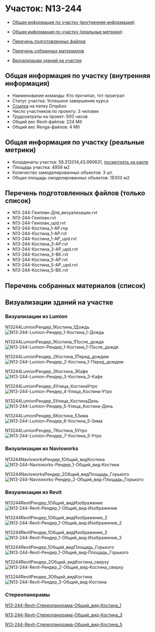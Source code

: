 # Участок: N13-244

* [Общая информация по участку (внутренняя информация)](#Chapter1)

* [Общая информация по участку (реальные метрики)](#Chapter2)

* [Перечень подготовленных файлов](#Chapter3)

* [Перечень собранных материалов](#Chapter4)

* [Визуализации зданий на участке](#Chapter6)

## <a id="Chapter1"></a> Общая информация по участку (внутренняя информация)
+ Наименование команды: Кто прочитал, тот проиграл
+ Статус участка: Успешное завершение курса
+ [Ссылка](https://www.dropbox.com/sh/wvvgv1nw1iqred9/AABYylAUbeH7FMRomO__O60La/N13_244?dl=0) на папку Dropbox
+ Число участников по проекту: 3 человек
+ Трудозатраты на проект: 500 часов
+ Общий вес Revit-файлов: 224 Мб
+ Общий вес Renga-файлов: 4 Мб
## <a id="Chapter2"></a> Общая информация по участку (реальные метрики)
+ Координаты участка: 56.312014,43.990631, [посмотреть на карте](https://yandex.ru/maps/47/nizhny-novgorod/?ll=43.990631%2C56.312014&z=19)
+ Площадь участка: 4959 м2
+ Количество замоделированных объектов: 3 шт.
+ Общая площадь смоделированных объектов: 18300 м2
## <a id="Chapter3"></a> Перечень подготовленных файлов (только список)
+ N13-244-Генплан-Для_визуализации.rvt
+ N13-244-Генплан.rvt
+ N13-244-Генплан_upd.rvt
+ N13-244-Костина_1-АР.rnp
+ N13-244-Костина_1-АР.rvt
+ N13-244-Костина_1-АР_upd.rvt
+ N13-244-Костина_3-АР.rvt
+ N13-244-Костина_3-АР_upd.rvt
+ N13-244-Костина_3-ВК.rvt
+ N13-244-Костина_5-АР.rvt
+ N13-244-Костина_5-АР_upd.rvt
+ N13-244-Костина_5-ВК.rvt
## <a id="Chapter4"></a> Перечень собранных материалов (список)
## <a id="Chapter6"></a> Визуализации зданий на участке
### Визуализации из Lumion
N13244LumionРендер_1Костина_1Дождь
![N13-244-Lumion-Рендер_1-Костина_1-Дождь](/Images/N13_244/N13-244-Lumion-Рендер_1-Костина_1-Дождь_Compressed.jpg)

N13244LumionРендер_1Костина_1После_дождя
![N13-244-Lumion-Рендер_1-Костина_1-После_дождя](/Images/N13_244/N13-244-Lumion-Рендер_1-Костина_1-После_дождя_Compressed.jpg)

N13244LumionРендер_2Костина_1Перед_дождем
![N13-244-Lumion-Рендер_2-Костина_1-Перед_дождем](/Images/N13_244/N13-244-Lumion-Рендер_2-Костина_1-Перед_дождем_Compressed.jpg)

N13244LumionРендер_3Костина_3Кафе
![N13-244-Lumion-Рендер_3-Костина_3-Кафе](/Images/N13_244/N13-244-Lumion-Рендер_3-Костина_3-Кафе_Compressed.jpg)

N13244LumionРендер_4Улица_КостинаУтро
![N13-244-Lumion-Рендер_4-Улица_Костина-Утро](/Images/N13_244/N13-244-Lumion-Рендер_4-Улица_Костина-Утро_Compressed.jpg)

N13244LumionРендер_5Улица_КостинаДень
![N13-244-Lumion-Рендер_5-Улица_Костина-День](/Images/N13_244/N13-244-Lumion-Рендер_5-Улица_Костина-День_Compressed.jpg)

N13244LumionРендер_6Костина_5Зима
![N13-244-Lumion-Рендер_6-Костина_5-Зима](/Images/N13_244/N13-244-Lumion-Рендер_6-Костина_5-Зима_Compressed.jpg)

N13244LumionРендер_7Костина_5Утро
![N13-244-Lumion-Рендер_7-Костина_5-Утро](/Images/N13_244/N13-244-Lumion-Рендер_7-Костина_5-Утро_Compressed.jpg)

### Визуализации из Navisworks
N13244NavisworksРендер_1Общий_видКостина
![N13-244-Navisworks-Рендер_1-Общий_вид-Костина](/Images/N13_244/N13-244-Navisworks-Рендер_1-Общий_вид-Костина_Compressed.jpg)

N13244NavisworksРендер_2Общий_видПлощадь_Горького
![N13-244-Navisworks-Рендер_2-Общий_вид-Площадь_Горького](/Images/N13_244/N13-244-Navisworks-Рендер_2-Общий_вид-Площадь_Горького_Compressed.jpg)

### Визуализации из Revit
N13244RevitРендер_1Общий_видИзображение
![N13-244-Revit-Рендер_1-Общий_вид-Изображение](/Images/N13_244/N13-244-Revit-Рендер_1-Общий_вид-Изображение_Compressed.jpg)

N13244RevitРендер_1Общий_видИзображение_2
![N13-244-Revit-Рендер_1-Общий_вид-Изображение_2](/Images/N13_244/N13-244-Revit-Рендер_1-Общий_вид-Изображение_2_Compressed.jpg)

N13244RevitРендер_1Общий_видИзображение_3
![N13-244-Revit-Рендер_1-Общий_вид-Изображение_3](/Images/N13_244/N13-244-Revit-Рендер_1-Общий_вид-Изображение_3_Compressed.jpg)

N13244RevitРендер_1Общий_видПлощадь_Горького
![N13-244-Revit-Рендер_1-Общий_вид-Площадь_Горького](/Images/N13_244/N13-244-Revit-Рендер_1-Общий_вид-Площадь_Горького_Compressed.jpg)

N13244RevitРендер_2Общий_видКостина_сверху
![N13-244-Revit-Рендер_2-Общий_вид-Костина_сверху](/Images/N13_244/N13-244-Revit-Рендер_2-Общий_вид-Костина_сверху_Compressed.jpg)

N13244RevitРендер_3Общий_видКостина
![N13-244-Revit-Рендер_3-Общий_вид-Костина](/Images/N13_244/N13-244-Revit-Рендер_3-Общий_вид-Костина_Compressed.jpg)

### Стереопанорамы
[N13-244-Revit-Стереопанорама-Общий_вид-Костина_1](https://pano.autodesk.com/pano.html?url=jpgs/ba18fc01-97f1-4105-b0c5-f968bf955111&version=2)

[N13-244-Revit-Стереопанорама-Общий_вид-Костина_3](https://pano.autodesk.com/pano.html?url=jpgs/21134063-b3a4-4aeb-8ca0-9b44d3debfd9&version=2)

[N13-244-Revit-Стереопанорама-Общий_вид-Костина_5](https://pano.autodesk.com/pano.html?url=jpgs/e3efd3a7-9c3f-40ab-9186-913b97820f3b&version=2)

